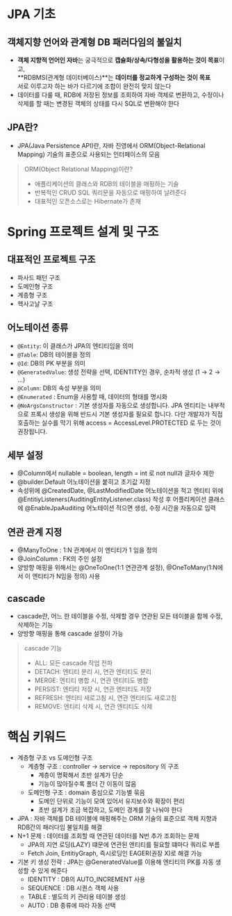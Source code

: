 # JPA 기초
## 객체지향 언어와 관계형 DB 패러다임의 불일치 
- **객체 지향적 언어인 자바**는 궁극적으로 **캡슐화/상속/다형성을 활용하는 것이 목표**이고,<br> 
**RDBMS(관계형 데이터베이스)**는 **데이터를 정교하게 구성하는 것이 목표**<br>서로 이루고자 하는 바가 다르기에 조합이 완전히 맞지 않는다
- 데이터를 다룰 때, RDB에 저장된 정보를 조회하여 자바 객체로 변환하고, 수정이나 삭제를 할 때는 변경된 객체의 상태를 다시 SQL로 변환해야 한다

## JPA란?
- JPA(Java Persistence API)란, 자바 진영에서 ORM(Object-Relational Mapping) 기술의 표준으로 사용되는 인터페이스의 모음
> ORM(Object Relational Mapping)이란?
> - 애플리케이션의 클래스와 RDB의 테이블을 매핑하는 기술
> - 반복적인 CRUD SQL 쿼리문을 자동으로 매핑하여 날려준다
> - 대표적인 오픈소스로는 Hibernate가 존재

# Spring 프로젝트 설계 및 구조
## 대표적인 프로젝트 구조
- 파사드 패턴 구조
- 도메인형 구조
- 계층형 구조
- 헥사고날 구조
## 어노테이션 종류
- `@Entity`: 이 클래스가 JPA의 엔티티임을 의미
- `@Table`: DB의 테이블을 정의
- `@Id`: DB의 PK 부분을 의미
- `@GeneratedValue`: 생성 전략을 선택, IDENTITY인 경우, 순차적 생성 (1 → 2 → …)
- `@Column`: DB의 속성 부분을 의미
- `@Enumerated` : Enum을 사용할 때, 데이터의 형태를 명시화
- `@NoArgsConstructor`  :  기본 생성자를 자동으로 생성합니다. JPA 엔티티는 내부적으로 프록시 생성을 위해 반드시 기본 생성자를 필요로 합니다. 다만 개발자가 직접 호출하는 실수를 막기 위해 access = AccessLevel.PROTECTED 로 두는 것이 권장됩니다.

## 세부 설정
- @Column에서 nullable = boolean, length = int 로 not null과 글자수 제한
- @builder.Default 어노테이션을 붙히고 초기값 지정
- 속성위에 @CreatedDate, @LastModifiedDate 어노테이션을 적고 엔티티 위에 @EntitiyListeners(AuditingEntityListener.class) 작성 후
  어플리케이션 클래스에 @EnableJpaAuditing 어노테이션 적으면 생성, 수정 시간을 자동으로 입력
  
## 연관 관계 지정
- @ManyToOne : 1:N 관계에서 이 엔티티가 1 임을 정의
- @JoinColumn : FK의 주인 설정
- 양방향 매핑을 위해서는 @OneToOne(1:1 연관관계 설정), @OneToMany(1:N에서 이 엔티티가 N임을 정의) 사용
## cascade
- cascade란, 어느 한 테이블을 수정, 삭제할 경우 연관된 모든 테이블을 함께 수정, 삭제하는 기능
- 양방향 매핑을 통해 cascade 설정이 가능
> cascade 기능
> - ALL: 모든 cascade 작업 전파
> - DETACH: 엔티티 분리 시, 연관 엔티티도 분리
> - MERGE: 엔티티 병합 시, 연관 엔티티도 병합
> - PERSIST: 엔티티 저장 시, 연관 엔티티도 저장
> - REFRESH: 엔티티 새로고침 시, 연관 엔티티도 새로고침
> - REMOVE: 엔티티 삭제 시, 연관 엔티티도 삭제

# 핵심 키워드
- 계층형 구조 vs 도메인형 구조
  - 계층형 구조 : controller → service → repository 의 구조
    - 계층이 명확해서 초반 설계가 단순
    - 기능이 많아질수록 폴더 간 이동이 많음
  - 도메인형 구조 : domain 중심으로 기능별 묶음
     - 도메인 단위로 기능이 모여 있어서 유지보수와 확장이 편리
     - 초반 설계가 조금 복잡하고, 도메인 경계를 잘 나눠야 한다
- JPA : 자바 객체를 DB 테이블에 매핑해주는 ORM 기술의 표준으로 객체 지향과 RDB간의 패러다임 불일치를 해결
- N+1 문제 : 데이터를 조회할 때 연관된 데이터를 N번 추가 조회하는 문제
   - JPA의 지연 로딩(LAZY) 떄문에 연관된 엔티티를 필요할 떄마다 쿼리로 부름
   - Fetch Join, EntitiyGraph, 즉시로딩인 EAGER(권장 X)로 해결 가능
- 기본 키 생성 전략 : JPA는 @GeneratedValue를 이용해 엔티티의 PK를 자동 생성할 수 있게 해준다
  - IDENTITY : DB의 AUTO_INCREMENT 사용
  - SEQUENCE : DB 시퀀스 객체 사용
  - TABLE : 별도의 키 관리용 테이블 생성
  - AUTO : DB 종류에 따라 자동 선택

